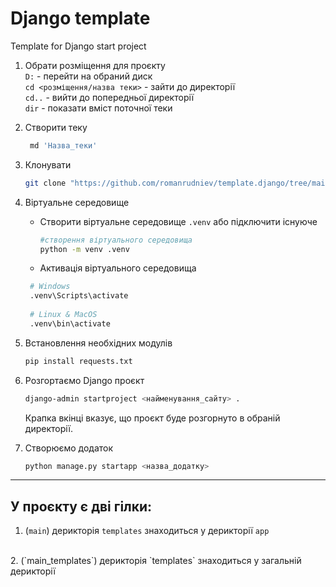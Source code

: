 <h1>Django template</h1>
Template for Django start project


1. Обрати розміщення для проєкту <br>
      `D:` - перейти на обраний диск <br>
      `cd <розміщення/назва теки>` - зайти до директорії <br>
      `cd..` - вийти до попередньої директорії <br>
      `dir` - показати вміст поточної теки

2. Створити теку
   ```bash
    md 'Назва_теки'
   ```

3. Клонувати 
    ```bash
    git clone "https://github.com/romanrudniev/template.django/tree/main"
    ```

4. Віртуальне середовище
   - Створити віртуальне середовище `.venv` або підключити існуюче
       ```bash
     #створення віртуального середовища
      python -m venv .venv
      ```
   - Активація віртуального середовища
   ```bash
    # Windows
    .venv\Scripts\activate
    
    # Linux & MacOS
    .venv\bin\activate
    ```

5. Встановлення необхідних модулів
   ```bash
   pip install requests.txt
   ```

6. Розгортаємо Django проєкт
    ```bash
   django-admin startproject <найменування_сайту> .
   ```
    Крапка вкінці вказує, що проєкт буде розгорнуто в обраній директорії.


7. Створюємо додаток
    ```bash
   python manage.py startapp <назва_додатку>
   ```

<hr>

<h2>У проєкту є дві гілки:</h2>

1. (`main`) дерикторія `templates` знаходиться у дерикторії `app`
<br>
2. (`main_templates`) дерикторія `templates` знаходиться у загальній дерикторії

